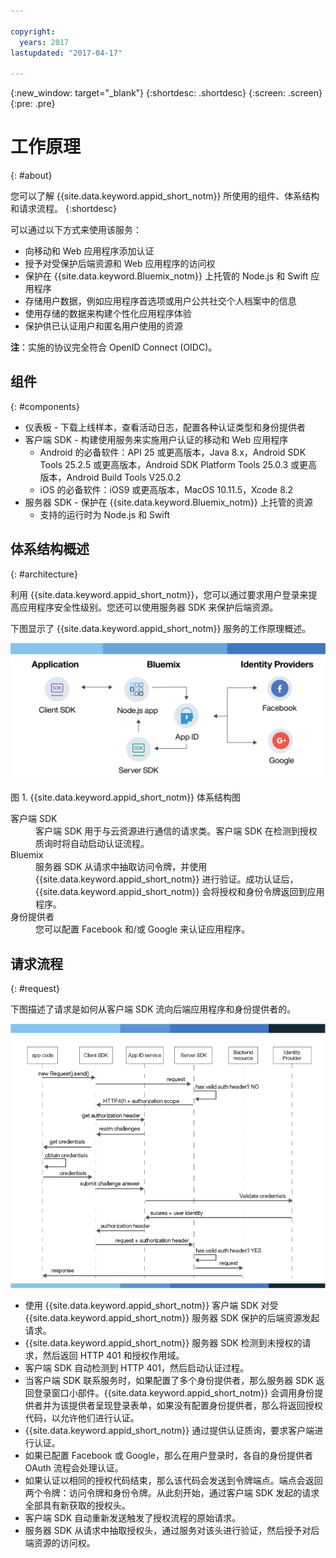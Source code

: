 ```yaml
---

copyright:
  years: 2017
lastupdated: "2017-04-17"

---
```


{:new_window: target="_blank"}
{:shortdesc: .shortdesc}
{:screen: .screen}
{:pre: .pre}


# 工作原理
{: #about}

您可以了解 {{site.data.keyword.appid_short_notm}} 所使用的组件、体系结构和请求流程。
{:shortdesc}


可以通过以下方式来使用该服务：

* 向移动和 Web 应用程序添加认证
* 授予对受保护后端资源和 Web 应用程序的访问权
* 保护在 {{site.data.keyword.Bluemix_notm}} 上托管的 Node.js 和 Swift 应用程序
* 存储用户数据，例如应用程序首选项或用户公共社交个人档案中的信息
* 使用存储的数据来构建个性化应用程序体验
* 保护供已认证用户和匿名用户使用的资源

**注**：实施的协议完全符合 OpenID Connect (OIDC)。


## 组件
{: #components}

* 仪表板 - 下载上线样本，查看活动日志，配置各种认证类型和身份提供者
* 客户端 SDK - 构建使用服务来实施用户认证的移动和 Web 应用程序
    * Android 的必备软件：API 25 或更高版本，Java 8.x，Android SDK Tools 25.2.5 或更高版本，Android SDK Platform Tools 25.0.3 或更高版本，Android Build Tools V25.0.2
    * iOS 的必备软件：iOS9 或更高版本，MacOS 10.11.5，Xcode 8.2
* 服务器 SDK - 保护在 {{site.data.keyword.Bluemix_notm}} 上托管的资源
    * 支持的运行时为 Node.js 和 Swift

## 体系结构概述
{: #architecture}

利用 {{site.data.keyword.appid_short_notm}}，您可以通过要求用户登录来提高应用程序安全性级别。您还可以使用服务器 SDK 来保护后端资源。

下图显示了 {{site.data.keyword.appid_short_notm}} 服务的工作原理概述。

![{{site.data.keyword.appid_short_notm}} 体系结构图](/images/appid_architecture2.png)

图 1. {{site.data.keyword.appid_short_notm}} 体系结构图

<dl>
  <dt> 客户端 SDK</dt>
    <dd> 客户端 SDK 用于与云资源进行通信的请求类。客户端 SDK 在检测到授权质询时将自动启动认证流程。</dd>
  <dt> Bluemix</dt>
    <dd>  服务器 SDK 从请求中抽取访问令牌，并使用 {{site.data.keyword.appid_short_notm}} 进行验证。成功认证后，{{site.data.keyword.appid_short_notm}} 会将授权和身份令牌返回到应用程序。</dd>
  <dt> 身份提供者</dt>
    <dd> 您可以配置 Facebook 和/或 Google 来认证应用程序。</dd>
</dl>


## 请求流程
{: #request}

下图描述了请求是如何从客户端 SDK 流向后端应用程序和身份提供者的。

![{{site.data.keyword.appid_short_notm}} 请求流程](/images/appidflow.png)


* 使用 {{site.data.keyword.appid_short_notm}} 客户端 SDK 对受 {{site.data.keyword.appid_short_notm}} 服务器 SDK 保护的后端资源发起请求。
* {{site.data.keyword.appid_short_notm}} 服务器 SDK 检测到未授权的请求，然后返回 HTTP 401 和授权作用域。
* 客户端 SDK 自动检测到 HTTP 401，然后启动认证过程。
* 当客户端 SDK 联系服务时，如果配置了多个身份提供者，那么服务器 SDK 返回登录窗口小部件。{{site.data.keyword.appid_short_notm}} 会调用身份提供者并为该提供者呈现登录表单，如果没有配置身份提供者，那么将返回授权代码，以允许他们进行认证。
* {{site.data.keyword.appid_short_notm}} 通过提供认证质询，要求客户端进行认证。
* 如果已配置 Facebook 或 Google，那么在用户登录时，各自的身份提供者 OAuth 流程会处理认证。
* 如果认证以相同的授权代码结束，那么该代码会发送到令牌端点。端点会返回两个令牌：访问令牌和身份令牌。从此刻开始，通过客户端 SDK 发起的请求全部具有新获取的授权头。
* 客户端 SDK 自动重新发送触发了授权流程的原始请求。
* 服务器 SDK 从请求中抽取授权头，通过服务对该头进行验证，然后授予对后端资源的访问权。

